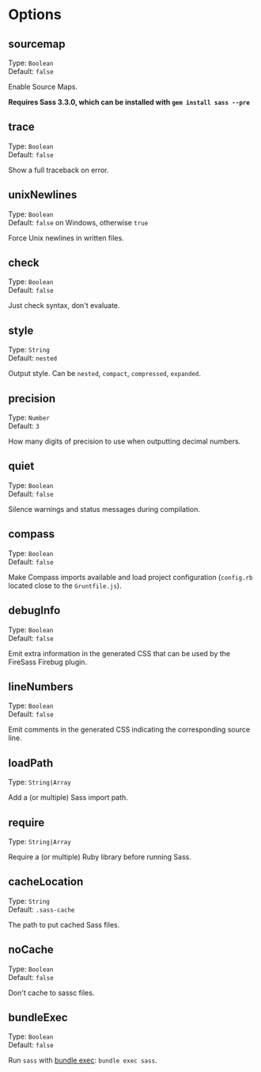 # Options


## sourcemap

Type: `Boolean`  
Default: `false`

Enable Source Maps.

**Requires Sass 3.3.0, which can be installed with `gem install sass --pre`**


## trace

Type: `Boolean`  
Default: `false`

Show a full traceback on error.


## unixNewlines

Type: `Boolean`  
Default: `false` on Windows, otherwise `true`

Force Unix newlines in written files.


## check

Type: `Boolean`  
Default: `false`

Just check syntax, don't evaluate.


## style

Type: `String`  
Default: `nested`

Output style. Can be `nested`, `compact`, `compressed`, `expanded`.


## precision

Type: `Number`  
Default: `3`

How many digits of precision to use when outputting decimal numbers.


## quiet

Type: `Boolean`  
Default: `false`

Silence warnings and status messages during compilation.


## compass

Type: `Boolean`  
Default: `false`

Make Compass imports available and load project configuration (`config.rb` located close to the `Gruntfile.js`).


## debugInfo

Type: `Boolean`  
Default: `false`

Emit extra information in the generated CSS that can be used by the FireSass Firebug plugin.


## lineNumbers

Type: `Boolean`  
Default: `false`

Emit comments in the generated CSS indicating the corresponding source line.


## loadPath

Type: `String|Array`

Add a (or multiple) Sass import path.


## require

Type: `String|Array`

Require a (or multiple) Ruby library before running Sass.


## cacheLocation

Type: `String`  
Default: `.sass-cache`

The path to put cached Sass files.


## noCache

Type: `Boolean`  
Default: `false`

Don't cache to sassc files.


## bundleExec

Type: `Boolean`  
Default: `false`

Run `sass` with [bundle exec](http://gembundler.com/man/bundle-exec.1.html): `bundle exec sass`.
